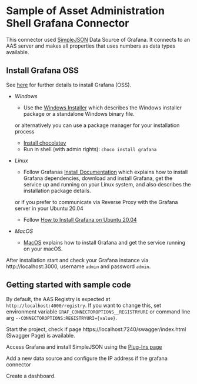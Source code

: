 # Sample of Asset Administration Shell Grafana Connector

This connector used [SimpleJSON](https://grafana.com/grafana/plugins/grafana-simple-json-datasource/) Data Source of Grafana. It connects to an AAS server and makes all properties that uses numbers as data types available.

## Install Grafana OSS

See [here](https://grafana.com/docs/grafana/latest/setup-grafana/installation/) for further details to install Grafana (OSS). 

* *Windows*
  - Use the [Windows Installer](https://grafana.com/grafana/download?edition=oss&pg=get&platform=windows&plcmt=selfmanaged-box1-cta1) which describes the Windows installer package or a standalone Windows binary file.

  or alternatively you can use a package manager for your installation process 
  - [Install chocolatey](https://chocolatey.org/install) 
  - Run in shell (with admin rights): ``choco install grafana``
  
* *Linux* 
   - Follow Grafanas [Install Documentation](https://grafana.com/docs/grafana/latest/setup-grafana/installation/) which explains how to install Grafana dependencies, download and install Grafana, get the service up and running on your Linux system, and also describes the installation package details.

   or if you prefer to communicate via Reverse Proxy with the Grafana server in your Ubuntu 20.04
   -  Follow [How to Install Grafana on Ubuntu 20.04](https://linuxhostsupport.com/blog/how-to-install-grafana-on-ubuntu-20-04/)

* *MacOS*
  - [MacOS](https://grafana.com/docs/grafana/latest/setup-grafana/installation/mac/) explains how to install Grafana and get the service running on your macOS.

After installation start and check your Grafana instance via http://localhost:3000, username ``admin`` and password ``admin``. 

## Getting started with sample code

By default, the AAS Registry is expected at ```http://localhost:4000/registry```. If you want to change this, set environment variable ``GRAF_CONNECTOROPTIONS__REGISTRYURI`` or command line arg ``--CONNECTOROPTIONS:REGISTRYURI={value}``. 

Start the project, check if page https://localhost:7240/swagger/index.html (Swagger Page) is available. 

Access Grafana and install SimpleJSON using the [Plug-Ins page](http://localhost:3000/plugins?filterBy=all&filterByType=all&q=JSON)

Add a new data source and configure the IP address if the grafana connector

Create a dashboard.




